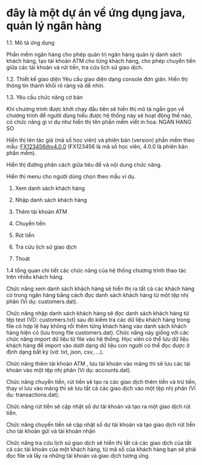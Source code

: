 # đây là một dự án về ứng dụng java, quản lý ngân hàng
1.1. Mô tả ứng dụng

Phần mềm ngân hàng cho phép quản trị ngân hàng quản lý danh sách khách hàng, tạo tài khoản ATM cho từng khách hàng, cho phép chuyển tiền giữa các tài khoản và rút tiền, tra cứu lịch sử giao dịch.

1.2.  Thiết kế giao diện
Yêu cầu giao diện dạng console đơn giản.
Hiển thị thông tin thành khối rõ ràng và dễ nhìn.

1.3.  Yêu cầu chức năng cơ bản

Khi chương trình được khởi chạy đầu tiên sẽ hiển thị mô tả ngắn gọn về chương trình để người dùng hiểu được hệ thống này sẽ hoạt động thế nào, có chức năng gì ví dụ như hiển thị tên phần mềm viết in hoa: NGAN HANG SO

Hiển thị tên tác giả (mã số học viên) và phiên bản (version) phần mềm theo mẫu: FX123456@v4.0.0 (FX123456 là mã số học viên, 4.0.0 là phiên bản phần mềm).

Hiển thị đường phân cách giữa tiêu đề và nội dung chức năng.

Hiển thị menu cho người dùng chọn theo mẫu ví dụ.
1. Xem danh sách khách hàng
2. Nhập danh sách khách hàng
3. Thêm tài khoản ATM
4. Chuyển tiền
5. Rút tiền
6. Tra cứu lịch sử giao dịch

0. Thoát

1.4 tổng quan chi tiết các chức năng của hệ thống
chương trình thao tác trên nhiều khách hàng.

Chức năng xem danh sách khách hàng sẽ hiển thị ra tất cả các khách hàng có trong ngân hàng bằng cách đọc danh sách khách hàng từ một tệp nhị phân (Ví dụ: customers.dat).

Chức năng nhập danh sách khách hàng sẽ đọc danh sách khách hàng từ tệp text (VD: customers.txt) sau đó kiểm tra các dữ liệu khách hàng trong file có hợp lệ hay không rồi thêm từng khách hàng vào danh sách khách hàng hiện có (lưu trong file customers.dat). Chức năng này giống với các chức năng import dữ liệu từ file vào hệ thống. Học viên có thể lưu dữ liệu khách hàng để import vào dưới dạng dữ liệu con người có thể đọc được ở định dạng bất kỳ (vd: txt, json, csv, …).

Chức năng thêm tài khoản ATM , lưu tài khoản vào mảng thì sẽ lưu các tài khoản vào một tệp nhị phân (Ví dụ: accounts.dat).

Chức năng chuyển tiền, rút tiền sẽ tạo ra các giao dịch thêm tiền và trừ tiền, thay vì lưu vào mảng thì sẽ lưu tất cả các giao dịch vào một tệp nhị phân (Ví dụ: transactions.dat).

Chức năng rút tiền sẽ cập nhật số dư tài khoản và tạo ra một giao dịch rút tiền.

Chức năng chuyển tiền sẽ cập nhật số dư tài khoản và tạo giao dịch rút tiền cho tài khoản gửi và tài khoản nhận

Chức năng tra cứu lịch sử giao dịch sẽ hiển thị tất cả các giao dịch của tất cả các tài khoản của một khách hàng, từ mã số của khách hàng bạn sẽ phải đọc file và lấy ra những tài khoản và giao dịch tương ứng.
